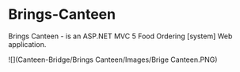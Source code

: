 # Brings-Canteen
Brings Canteen - is an ASP.NET MVC 5 Food Ordering [system] Web application.

![](Canteen-Bridge/Brings Canteen/Images/Brige Canteen.PNG)

